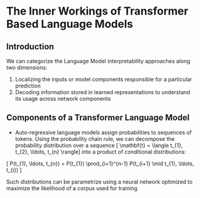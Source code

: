 # The Inner Workings of Transformer Based Language Models

## Introduction

We can categorize the Language Model interpretability approaches along two dimensions: 

1. Localizing the inputs or model components responsible for a particular prediction
2. Decoding information stored in learned representations to understand its usage across network components

## Components of a Transformer Language Model

- Auto-regressive language models assign probabilities to sequences of tokens. Using the probability chain rule, we can decompose the probability distribution over a sequence \[ \mathbf{t} = \langle t_{1}, t_{2}, \ldots, t_{n} \rangle\] into a product of conditional distributions:

\[
P(t_{1}, \ldots, t_{n}) = P(t_{1}) \prod_{i=1}^{n-1} P(t_{i+1} \mid t_{1}, \ldots, t_{i})
\]

Such distributions can be parametrize using a neural network optimized to maximize the likelihood of a corpus used for training